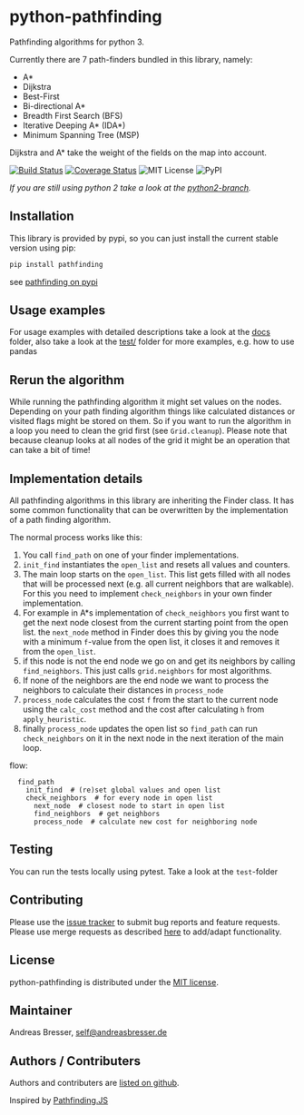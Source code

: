 # python-pathfinding

Pathfinding algorithms for python 3.

Currently there are 7 path-finders bundled in this library, namely:

- A*
- Dijkstra
- Best-First
- Bi-directional A*
- Breadth First Search (BFS)
- Iterative Deeping A\* (IDA*)
- Minimum Spanning Tree (MSP)

Dijkstra and A* take the weight of the fields on the map into account.

[![Build Status](https://travis-ci.com/brean/python-pathfinding.svg?branch=main)](https://travis-ci.com/brean/python-pathfinding)
[![Coverage Status](https://coveralls.io/repos/github/brean/python-pathfinding/badge.svg?branch=main)](https://coveralls.io/github/brean/python-pathfinding?branch=main)
![MIT License](https://img.shields.io/github/license/brean/python-pathfinding)
![PyPI](https://img.shields.io/pypi/v/pathfinding)

*If you are still using python 2 take a look at the [python2-branch](https://github.com/brean/python-pathfinding/tree/python2).*

## Installation

This library is provided by pypi, so you can just install the current stable version using pip:

```python
pip install pathfinding
```

see [pathfinding on pypi](https://pypi.org/project/pathfinding/)

## Usage examples
For usage examples with detailed descriptions take a look at the [docs](docs/) folder, also take a look at the [test/](test/) folder for more examples, e.g. how to use pandas

## Rerun the algorithm

While running the pathfinding algorithm it might set values on the nodes. Depending on your path finding algorithm things like calculated distances or visited flags might be stored on them. So if you want to run the algorithm in a loop you need to clean the grid first (see `Grid.cleanup`). Please note that because cleanup looks at all nodes of the grid it might be an operation that can take a bit of time!

## Implementation details

All pathfinding algorithms in this library are inheriting the Finder class. It has some common functionality that can be overwritten by the implementation of a path finding algorithm.

The normal process works like this:

1. You call `find_path` on one of your finder implementations.
1. `init_find` instantiates the `open_list` and resets all values and counters.
1. The main loop starts on the `open_list`. This list gets filled with all nodes that will be processed next (e.g. all current neighbors that are walkable). For this you need to implement `check_neighbors` in your own finder implementation.
1. For example in A*s implementation of `check_neighbors` you first want to get the next node closest from the current starting point from the open list. the `next_node` method in Finder does this by giving you the node with a minimum `f`-value from the open list, it closes it and removes it from the `open_list`.
1. if this node is not the end node we go on and get its neighbors by calling `find_neighbors`. This just calls `grid.neighbors` for most algorithms.
1. If none of the neighbors are the end node we want to process the neighbors to calculate their distances in `process_node`
1. `process_node` calculates the cost `f` from the start to the current node using the `calc_cost` method and the cost after calculating `h` from `apply_heuristic`.
1. finally `process_node` updates the open list so `find_path` can run `check_neighbors` on it in the next node in the next iteration of the main loop.

flow:

```pseudo
  find_path
    init_find  # (re)set global values and open list
    check_neighbors  # for every node in open list
      next_node  # closest node to start in open list
      find_neighbors  # get neighbors
      process_node  # calculate new cost for neighboring node
```

## Testing
You can run the tests locally using pytest. Take a look at the `test`-folder

## Contributing

Please use the [issue tracker](https://github.com/brean/python-pathfinding/issues) to submit bug reports and feature requests. Please use merge requests as described [here](/CONTRIBUTING.md) to add/adapt functionality. 

## License

python-pathfinding is distributed under the [MIT license](https://opensource.org/licenses/MIT).

## Maintainer

Andreas Bresser, self@andreasbresser.de

## Authors / Contributers
Authors and contributers are [listed on github](https://github.com/brean/python-pathfinding/graphs/contributors).

Inspired by [Pathfinding.JS](https://github.com/qiao/PathFinding.js)
